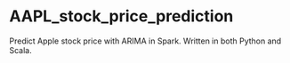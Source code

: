 # AAPL_stock_price_prediction
Predict Apple stock price with ARIMA in Spark. Written in both Python and Scala.
